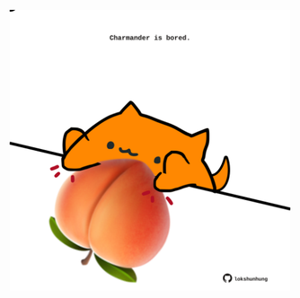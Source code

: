 <!-- built at 20/09/2025, 05:00:37 UTC -->
<p align="center">
  <img width="500" height="500" src="./ReadmeImage.svg">
</p>
